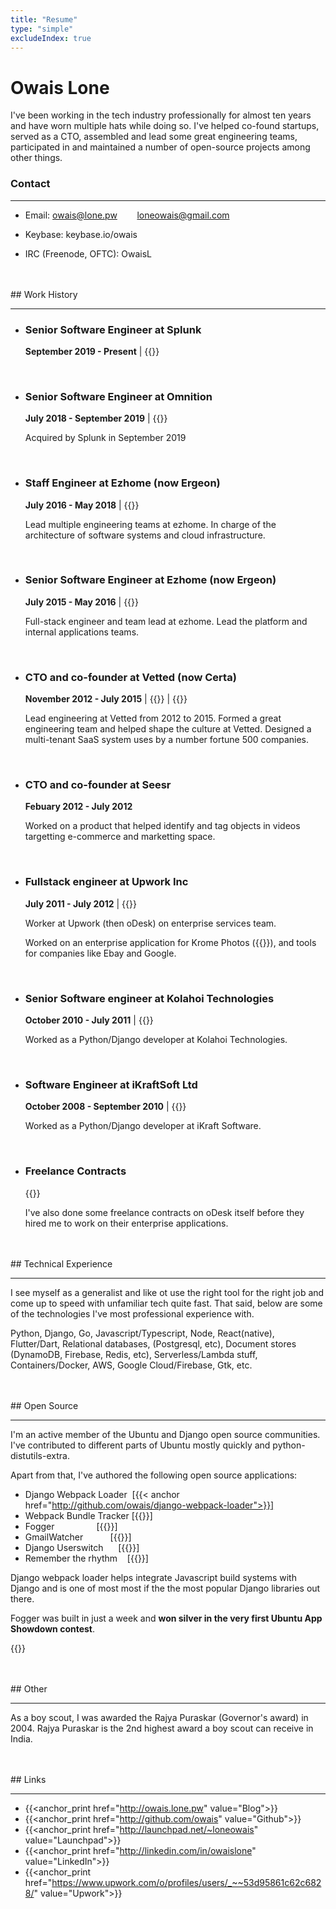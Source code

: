 ```yaml
---
title: "Resume"
type: "simple"
excludeIndex: true
---
```

# Owais Lone

I've been working in the tech industry professionally for almost ten years and have worn multiple hats while doing so. I've helped co-found startups, served as a CTO, assembled and lead some great engineering teams, participated in and maintained a number of open-source projects among other things.

### Contact

<hr/>

* Email: owais@lone.pw
&nbsp;&nbsp;&nbsp;&nbsp;&nbsp;&nbsp;&nbsp;loneowais@gmail.com

* Keybase:  keybase.io/owais

* IRC (Freenode, OFTC): OwaisL


<br/>
<br/>
## Work History

<hr/>

* ### Senior Software Engineer at Splunk 

    **September 2019 - Present** | {{<anchor href="https://splunk.com">}}

<br/>

* ### Senior Software Engineer at Omnition

    **July 2018 - September 2019** | {{<anchor href="https://omnition.io">}}

    Acquired by Splunk in September 2019


<br/>

* ### Staff Engineer at Ezhome (now Ergeon)

    **July 2016 - May 2018** | {{<anchor href="https://www.ergeon.com">}}


    Lead multiple engineering teams at ezhome. In charge of the architecture of software systems and cloud infrastructure.

<br/>

* ### Senior Software Engineer at Ezhome (now Ergeon)

    **July 2015 - May 2016** | {{<anchor href="https://www.ergeon.com">}}


    Full-stack engineer and team lead at ezhome. Lead the platform and internal applications teams.

<br/>

* ### CTO and co-founder at Vetted (now Certa)

    **November 2012 - July 2015**  | {{<anchor href="https://www.getcerta.com">}} | {{<anchor href="https://www.thevetted.com">}} 

    Lead engineering at Vetted from 2012 to 2015. Formed a great engineering team and helped shape the culture at Vetted. Designed a multi-tenant SaaS system uses by a number fortune 500 companies.


<br/>


* ### CTO and co-founder at Seesr

    **Febuary 2012 - July 2012** 

    Worked on a product that helped identify and tag objects in videos targetting e-commerce and marketting space.

<br/>

* ### Fullstack engineer at Upwork Inc 

    **July 2011 - July 2012** | {{<anchor href="https://www.upwork.com/enterprise">}}

    Worker at Upwork (then oDesk) on enterprise services team.

    Worked on an enterprise application for Krome Photos ({{<anchor href="http://kromephotos.com">}}), and tools for companies like Ebay and Google.

<br/>

* ### Senior Software engineer at Kolahoi Technologies 
    **October 2010 - July 2011** | {{<anchor href="http://kolahoi.com">}}</a>

    Worked as a Python/Django developer at Kolahoi Technologies.

<br/>

* ### Software Engineer at iKraftSoft Ltd
    **October 2008 - September 2010** | {{<anchor href="http://ikraftsoft.com">}}</a>

    Worked as a Python/Django developer at iKraft Software.

<br/>

* ### Freelance Contracts 
    
    {{<anchor href="https://www.odesk.com/users/Owais-Lone_~~53d95861c62c6828">}}

    I've also done some freelance contracts on oDesk itself before they hired me to work on their enterprise applications.

<br/>
<br/>
## Technical Experience

<hr/>

I see myself as a generalist and like ot use the right tool for the right job and come up to speed with unfamiliar tech quite fast. That said, below are some of the technologies I've most professional experience with.

Python, Django, Go, Javascript/Typescript, Node, React(native), Flutter/Dart, Relational databases, (Postgresql, etc), Document stores (DynamoDB, Firebase, Redis, etc), Serverless/Lambda stuff, Containers/Docker, AWS, Google Cloud/Firebase, Gtk, etc.

<br/>
<br/>
## Open Source

<hr/>

I'm an active member of the Ubuntu and Django open source communities. I've contributed to different parts of Ubuntu mostly quickly and python-distutils-extra.

Apart from that, I've authored the following open source applications:


* Django Webpack Loader     &nbsp;[{{< anchor href="http://github.com/owais/django-webpack-loader">}}]
* Webpack Bundle Tracker    [{{<anchor href="http://github.com/owais/webpack-bundle-tracker">}}]
* Fogger                     &nbsp;&nbsp; &nbsp; &nbsp; &nbsp; &nbsp; &nbsp; &nbsp; &nbsp;[{{<anchor href="http://launchpad.net/fogger">}}]
* GmailWatcher              &nbsp;&nbsp;&nbsp;&nbsp;&nbsp;&nbsp;&nbsp;&nbsp;&nbsp;&nbsp;[{{<anchor href="http://launchpad.net/gmailwatcher">}}]
* Django Userswitch         &nbsp;&nbsp;&nbsp;&nbsp;&nbsp;[{{<anchor href="https://github.com/owais/django-userswitch">}}]
* Remember the rhythm       &nbsp;&nbsp;&nbsp;[{{<anchor href="https://github.com/owais/remember-the-rhythm">}}]


Django webpack loader helps integrate Javascript build systems with Django and is one of most most if the the most popular Django libraries out there.

Fogger was built in just a week and **won silver in the very first Ubuntu App Showdown contest**.

{{<anchor href="https://www.omgubuntu.co.uk/2012/07/fogger-can-turn-facebook-into-an-integrated-desktop-app-on-ubuntu">}}


<br/>
<br/>
## Other

<hr/>

As a boy scout, I was awarded the Rajya Puraskar (Governor's award) in 2004. Rajya Puraskar is the 2nd highest award a boy scout can receive in India.


<br/>
<br/>
## Links

<hr/>

* {{<anchor_print href="http://owais.lone.pw" value="Blog">}}
* {{<anchor_print href="http://github.com/owais" value="Github">}}
* {{<anchor_print href="http://launchpad.net/~loneowais" value="Launchpad">}}
* {{<anchor_print href="http://linkedin.com/in/owaislone" value="LinkedIn">}}
* {{<anchor_print href="https://www.upwork.com/o/profiles/users/_~~53d95861c62c6828/" value="Upwork">}}

<br/>
